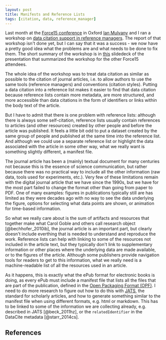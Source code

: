 ```yaml
---
layout: post
title: Manifests and Reference Lists
tags: [citation, data, reference_manager]
---
```


Last month at the [Force15 conference](https://www.force11.org/meetings/force2015/pre-conference-meeting-list) in Oxford [Ian Mulvany](https://twitter.com/IanMulvany) and I ran a workshop on [data citation support in reference managers](/2015/01/05/data-citation-support-in-reference-managers/). The report of that workshop isn't done yet, but I can say that it was a success - we now have a pretty good idea what the problems are and what needs to be done to fix them. The short summary of the workshop is in [this](https://speakerdeck.com/mfenner/workshop-summary-reference-managers-and-data-citation) slidedeck of the presentation that summarized the workshop for the other Force15 attendees.<!--more-->

The whole idea of the workshop was to treat data citation as similar as possible to the citation of journal articles, i.e. to allow authors to use the same tools (reference managers) and conventions (citation styles). Putting a data citation into a reference list makes it easier to find that data citation because reference lists contain more metadata, are more structured, and more accessible than data citations in the form of identifiers or links within the body text of the article.

But I have to admit that there is one problem with reference lists: although there is always some self-citation, reference lists usually contain references to articles (and other resources) created by other people and before the article was published. It feels a little bit odd to put a dataset created by the same group of people and published at the same time into the reference list. And although we could use a separate reference list or highlight the data associated with the article in some other way, what we really want is something slightly different, a manifest file.

The journal article has been a (mainly) textual document for many centuries not because this is the essence of science communication, but rather because there was no practical way to include all the other information (raw data, tools used for experiments, etc.). Very few of these limitations remain with the digital journal article that we have since the 1990s, but we have for the most part failed to change the format other than going from paper to PDF. One of many examples: figures in publications typically still are has limited as they were decades ago with no way to see the data underlying the figure, options for selecting what data points are shown, or animation for time-based information.

So what we really care about is the sum of artifacts and resources that together make what Carol Goble and others call research object [@bechhofer_2010ib], the journal article is an important part, but clearly doesn't include everthing that is needed to understand and reproduce the work. Reference lists can help with linking to some of the resources not included in the article text, but they typically don't link to supplementary information or other places where the underlying data are made available, or to the figures of the article. Although some publishers provide navigation tools for readers to get to this information, what we really need is a machine-readable list of all the resources used in an article.

As it happens, this is exactly what the ePub format for electronic books is doing, as every ePub must include a manifest file that lists all the files that are part of the publication, defined in the [Open Packaging Format (OPF)](http://www.idpf.org/epub/20/spec/OPF_2.0.1_draft.htm). I need to do more research to figure out how to do this with [JATS](http://jats.nlm.nih.gov/archiving/tag-library/1.0/index.html), the standard for scholarly articles, and how to generate something similar to the manifest file when using different formats, e.g. html or markdown. This has to be linked to some of the information we are collecting already, e.g. described in JATS [@beck_2011hz], or the `relatedIdentifier` in the DataCite metadata [@starr_2014cs].

## References
